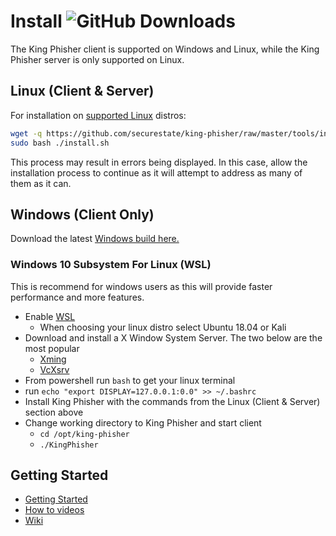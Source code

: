 # Install ![GitHub Downloads][downloads-status]
The King Phisher client is supported on Windows and Linux, while the King Phisher
server is only supported on Linux.

## Linux (Client & Server)
For installation on [supported Linux][operating-systems] distros:

```bash
wget -q https://github.com/securestate/king-phisher/raw/master/tools/install.sh && \
sudo bash ./install.sh
```

This process may result in errors being displayed. In this case, allow
the installation process to continue as it will attempt to address as
many of them as it can.

## Windows (Client Only)
Download the latest [Windows build here.][releases]

### Windows 10 Subsystem For Linux (WSL)
This is recommend for windows users as this will provide faster performance and 
more features.

- Enable [WSL][wsl]
  - When choosing your linux distro select Ubuntu 18.04 or Kali
- Download and install a X Window System Server. The two below are the most popular
  - [Xming][xming]
  - [VcXsrv][vcxsrv]
- From powershell run `bash` to get your linux terminal
- run `echo "export DISPLAY=127.0.0.1:0.0" >> ~/.bashrc`
- Install King Phisher with the commands from the Linux (Client & Server) section above
- Change working directory to King Phisher and start client
  - `cd /opt/king-phisher`
  - `./KingPhisher`

## Getting Started
- [Getting Started][wiki-getting-started]
- [How to videos][videos]
- [Wiki][wiki]

[downloads-status]: https://img.shields.io/github/downloads/securestate/king-phisher/total.svg?style=flat-square
[operating-systems]: https://github.com/securestate/king-phisher/wiki/Advanced-Installation#install-script-supported-flavors
[releases]: https://github.com/securestate/king-phisher/releases
[videos]: https://securestate.wistia.com/projects/laevqz2p29
[wiki]: https://github.com/securestate/king-phisher/wiki
[wiki-getting-started]: https://github.com/securestate/king-phisher/wiki/Getting-Started
[wsl]: https://docs.microsoft.com/en-us/windows/wsl/install-win10
[vcxsrv]: https://sourceforge.net/projects/vcxsrv/
[xming]: https://sourceforge.net/projects/xming/
